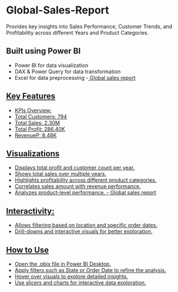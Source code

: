 # Global-Sales-Report
  Provides key insights into Sales Performance, Customer Trends, and Profitability across different Years and Product Categories.
  ## Built using Power BI 
 - Power BI for data visualization
 - DAX & Power Query for data transformation
 - Excel for data preprocessing 
        -<a href= https://github.com/RimshaAli-10/Global-Sales-Report-/commit/5565978a3fabb8944b2f0838667412f1cd993d45#diff-435d61428e9e92e6add490dce1f1e747998ae9744d158877f4ed1edf1a4b65a3> Global sales report 
  ##   Key Features 
  - KPIs Overview: 
  - Total Customers: 794
  - Total Sales: 2.30M
  - Total Profit: 286.40K
  - RevenueP: 8.48K

  ## Visualizations 
 - Displays total profit and customer count per year.
 - Shows total sales over multiple years.
 - Highlights profitability across different product categories.
 - Correlates sales amount with revenue performance.
 - Analyzes product-level performance.
   -<a href= https://github.com/RimshaAli-10/Global-Sales-Report-/commit/5565978a3fabb8944b2f0838667412f1cd993d45#diff-435d61428e9e92e6add490dce1f1e747998ae9744d158877f4ed1edf1a4b65a3> Global sales report 
  ## Interactivity:
 - Allows filtering based on location and specific order dates.
 - Drill-downs and interactive visuals for better exploration.

 ## How to Use
 - Open the .pbix file in Power BI Desktop.
 - Apply filters such as State or Order Date to refine the analysis.
 - Hover over visuals to explore detailed insights.
 - Use slicers and charts for interactive data exploration.





